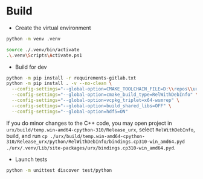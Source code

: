 # Build

  * Create the virtual environment

```bash
python -m venv .venv
```

```bash
source ./.venv/bin/activate
.\.venv\Scripts\Activate.ps1
```

  * Build for dev

```bash
python -m pip install -r requirements-gitlab.txt
python -m pip install . -v --no-clean \
  --config-settings="--global-option=CMAKE_TOOLCHAIN_FILE=D:\\repos\\urx\\vcpkg\\scripts\\buildsystems\\vcpkg.cmake" \
  --config-settings="--global-option=cmake_build_type=RelWithDebInfo" \
  --config-settings="--global-option=vcpkg_triplet=x64-wsmrep" \
  --config-settings="--global-option=build_shared_libs=OFF" \
  --config-settings="--global-option=hdf5=ON"
```

If you do minor changes to the C++ code, you may open project in `urx/build/temp.win-amd64-cpython-310/Release_urx`, select `RelWithDebInfo`, build, and run `cp ./urx/build/temp.win-amd64-cpython-310/Release_urx/python/RelWithDebInfo/bindings.cp310-win_amd64.pyd ./urx/.venv/Lib/site-packages/urx/bindings.cp310-win_amd64.pyd`.

  * Launch tests

```bash
python -m unittest discover test/python
```
